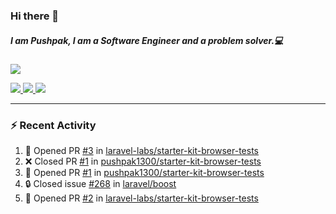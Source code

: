 ### Hi there 👋

##### I am Pushpak, I am a Software Engineer and a problem solver.💻

<a href='https://twitter.com/pushpak1300'><a href="https://pushpak1300.me/" target="_blank">
  <img src="https://img.shields.io/badge/website-%23E34F26.svg?&style=for-the-badge" />
</a> 
 
 <a href="https://twitter.com/pushpak1300" target="_blank">
  <img src="https://img.shields.io/badge/twitter-%231DA1F2.svg?&style=for-the-badge&logo=twitter&logoColor=white" />
</a> 

<a href="https://www.linkedin.com/in/pushpak-c-286b17b1/" target="_blank">
  <img src="https://img.shields.io/badge/linkedin-%230077B5.svg?&style=for-the-badge&logo=linkedin&logoColor=white" />
</a> 

<a href="https://dev.to/pushpak1300/" target="_blank">
  <img src="http://img.shields.io/badge/dev.to-gray?style=for-the-badge&logo=dev.to&?logoColor=white?logoWidth=100?label=" />
</a> 


</p>

---

### ⚡ Recent Activity

<!--START_SECTION:activity-->
1. 💪 Opened PR [#3](https://github.com/laravel-labs/starter-kit-browser-tests/pull/3) in [laravel-labs/starter-kit-browser-tests](https://github.com/laravel-labs/starter-kit-browser-tests)
2. ❌ Closed PR [#1](https://github.com/pushpak1300/starter-kit-browser-tests/pull/1) in [pushpak1300/starter-kit-browser-tests](https://github.com/pushpak1300/starter-kit-browser-tests)
3. 💪 Opened PR [#1](https://github.com/pushpak1300/starter-kit-browser-tests/pull/1) in [pushpak1300/starter-kit-browser-tests](https://github.com/pushpak1300/starter-kit-browser-tests)
4. 🔒 Closed issue [#268](https://github.com/laravel/boost/issues/268) in [laravel/boost](https://github.com/laravel/boost)
5. 💪 Opened PR [#2](https://github.com/laravel-labs/starter-kit-browser-tests/pull/2) in [laravel-labs/starter-kit-browser-tests](https://github.com/laravel-labs/starter-kit-browser-tests)
<!--END_SECTION:activity-->
